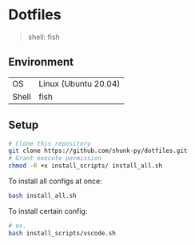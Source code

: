 # Dotfiles
> shell: fish

## Environment
| | |
|---|-----|
|OS|Linux (Ubuntu 20.04)|
|Shell| fish|

## Setup
```bash
# Clone this repository
git clone https://github.com/shunk-py/dotfiles.git
# Grant execute permission
chmod -R +x install_scripts/ install_all.sh
```
To install all configs at once:
```bash
bash install_all.sh
```
To install certain config:
```bash
# ex.
bash install_scripts/vscode.sh
```


